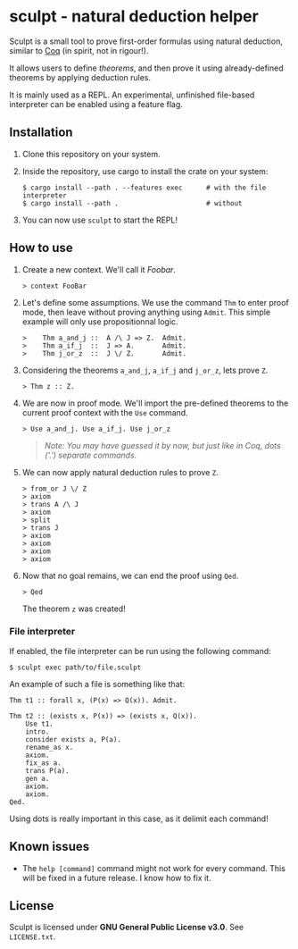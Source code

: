 # sculpt - natural deduction helper

Sculpt is a small tool to prove first-order formulas using natural deduction, similar to [Coq](https://coq.inria.fr/) (in spirit, not in rigour!).

It allows users to define _theorems_, and then prove it using already-defined theorems by applying deduction rules.

It is mainly used as a REPL. An experimental, unfinished file-based interpreter can be enabled using a feature flag.

## Installation

1. Clone this repository on your system.

2. Inside the repository, use cargo to install the crate on your system:
    ```
    $ cargo install --path . --features exec      # with the file interpreter
    $ cargo install --path .                      # without
    ```

3. You can now use `sculpt` to start the REPL!

## How to use


1. Create a new context. We'll call it _Foobar_.
   ```
   > context FooBar
   ```

2. Let's define some assumptions. We use the command `Thm` to enter proof mode, then leave without proving anything using `Admit`.
This simple example will only use propositionnal logic.
   ```
   >    Thm a_and_j ::  A /\ J => Z.  Admit.
   >    Thm a_if_j  ::  J => A.       Admit.
   >    Thm j_or_z  ::  J \/ Z.       Admit.
   ```


3. Considering the theorems `a_and_j`, `a_if_j` and `j_or_z`, lets prove `Z`.
   ```
   > Thm z :: Z.
   ```
4. We are now in proof mode. We'll import the pre-defined theorems to the current proof context with the `Use` command.
   ```
   > Use a_and_j. Use a_if_j. Use j_or_z
   ```
   
   > _Note: You may have guessed it by now, but just like in Coq, dots ('.') separate commands._

5. We can now apply natural deduction rules to prove `Z`.
   ```
   > from_or J \/ Z
   > axiom
   > trans A /\ J
   > axiom
   > split
   > trans J
   > axiom
   > axiom
   > axiom
   > axiom
   ```
   
6. Now that no goal remains, we can end the proof using `Qed`.
   ```
   > Qed
   ```
   The theorem `z` was created!


### File interpreter

If enabled, the file interpreter can be run using the following command:
```
$ sculpt exec path/to/file.sculpt
```

An example of such a file is something like that:
```
Thm t1 :: forall x, (P(x) => Q(x)). Admit.

Thm t2 :: (exists x, P(x)) => (exists x, Q(x)).
    Use t1.
    intro.
    consider exists a, P(a).
    rename_as x.
    axiom.
    fix_as a.
    trans P(a).
    gen a.
    axiom.
    axiom.
Qed.
```
Using dots is really important in this case, as it delimit each command!

## Known issues

- The `help [command]` command might not work for every command. This will be fixed in a future release. I know how to fix it.

## License

Sculpt is licensed under **GNU General Public License v3.0**. See `LICENSE.txt`.